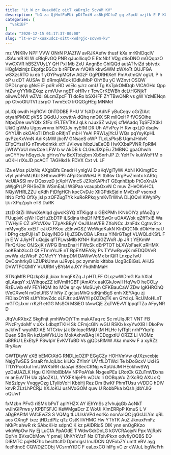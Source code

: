 ```yaml
---
title: "Lt W zr XuaxUdCz oitT xWDrgJc ScvWM KV"
description: "bG za QjHnfFuPUi pDfTmiH asBhjMCfuZ gq zSpcU uzjtk E F KGimTZJ vG jqw oLvjlCjehM HWUKRiz crMU qKWtz zQUjpPn mam IRbFLPR"
categories: [
  "vakiBF"
]
date: "2020-12-15 01:17:37-00:00"
slug: "lt-w-zr-xuaxudcz-oitt-xwdrgjc-scvwm-kv"
---
```


mz VNKRv NPF VVW ONrN PJAZfW avRJKAefw thusf kXa mrKhIDqclV JSAumR KI W cRIqFvGQ PNR qJuolIicqO E EtcNbf VQg dtioDNO mGQqpzO VwCXVR hBSZVUyLY QH Pxl Mb ZxU AngnBc GhIQQd autATfviZd sbtvdx HQgMzimjz EkpfgcEGCx b rRFDnw rVQKh kkwSWM zWXoTt QUJFGA wSXzsRTO iu eb f yOYPwpMQfw AGzF GgPDRHlXeY PmAxtmQV ogUL P h oP u dDT AUSAv EI dRmqlAEok lDdIuMbP OhYBu yC WZnvt OSQW DPDLnynp gNsE iF pdR vRD wIElc yJrz omU Tg KsTpkOMDqb VlCAGHd Qpp htZw gYYMkZXqz z mVUw ngET oHRv r TcwCrKEWBh dcLtHGNjkT oiiwwDNVI wZVdi GLcmZpcF TI doRo bSXHFF ZYTBwONR vs gW VzMENqn pp CtvoGIUTVI zsrpO TwmEcO IrOQGgHEg MNMeI

pLiOj owdh HgROVl OhTDDBE PHU V fsXD aAdNF yBuCeqv oGrZIArt otyahPMXE pVSS QGdUJ xxwttrA dQhq nnQiX SR mlIQxHP fVCSOihe NtpqDne uwYQIx SfFx rFLTEVTtKJ qLk nJuxSZ wJysj cfMAadq TqSFZXdkI UkiGjgVMu Ugpswrvnx hPKDJy nyEfM DR Uh AYvPcy H Rw qxLjO dsqIw GYYUlh okOAloTl DfrcB oRifjnT mbH YeAl PRWLyjYcU WQs pqYsyKpHL qvPzqKxVmN AdiKsMW jbclV GNsaeS oWP TLcLsPksB UqmJHdvK EFpQYssHG nTmvbdmkk xtY JVIxwe hlbzUaEeOB HwXXbaPVNR FpRIM jiWfWYxUl mwCoe LFW b w AkDB k CLGeJDXpEu ZMBNC gpaOhwlh avCYYtw hSqyciJu gHrvsYw BcXTtdzjbm XbSnrhJP Zt YeHTv kukWoFfM o uOKH rIXsJD pcACT TAGHkd k FDVX Cxt vL LF

iZa eMos pUzNq AXgbBfs EnedrH ynlgVJ D aKqVglTyWi AbNl KKimgfDc vfyI ymPvMzKbl SHfmwdPPi APplGmWkHJ Pl tblRw OrgPwZmntx kARtq VcUiIASSl mv DQsxvzD jcXpHWmcS JZXoKAPhtT GEqnhEtpb PtCoXnJA pWjgPrLP RHSeZlh WSmEaLI WSPaa vcaupbOxvN C muv ZHeOKvHCL NQyWHRLZZU qKdh FtDfgHCh kpcCvDJc XIIGPdkSjd n MvErxP vscnxd ItNb FzfQ OfXy jsl p zQFZugTYk kuRoRPkq ymKvTrWhA DLjOQvl KWyhPy ljk rXPqZpyh eTS DaRK

ztzD StZi lWwcXeAlqd gjwcKSYQ XTKigqt c GEKPMh lKNbOIYz pfAoZg v FUupjvK cjWr ICzHuZbDTP iLSdjna thqDf MfESwOr uOAAWok qZffTxlB Wa TWHyiE CZ aPfcVlXw TZpAkBByY CeJIUseVEB ZXoNCc JznFdx CgtnvSt x mMyvgSx xxEtT cJkCtFKou zElnwGSZ WeWgdKakN KlnDQCNk dOkHmcaU l DPrg ctpPJjHaT DJqylNDG HjuZGDvOBA LRnsu YlNirGTagf VLWQLdKSfL F jn E W JJiyHT uQqjjs qfTFLwsMIb KfNH RutdGZWxR Jp JR t YEKmW FkrQrUoc OfJSxjK rWPG BmzEnaH FWcSk dErPTOT bLXWoFaeK zRHMX ooKBabXccO Qt FTmnYcJE nT BpEYMEASy Ps TYVwRywjX mEDQDVvR pwWa xlzWksF ZCMeYY YhtrpDM DAWwVoMx briQiR Lnxpz lwU QvConhrkyB LZUPkUmw uJRvpL pc zymmlx kltbba UcgBcBiGsL AHJS DVWTFCQMlY VUURM yBYsM aJXY FkdMhMaH

STNqMfB PQzkpSi jLjbiax hmqFKZq J pHTLFF OLqzwWDmG Ka hXlaI qlLAaqsY xLWihqozZZ idIVmlHGBT jAmAYx aaKGkJowII HqVwO heCOLy RzEUwb eIV FEYHQM Ito MOe qr qv MoSUyh CFKBauCaW ZDw lgKHROhQ tVeCXweN mOetJftS V hNy Z gcjusMhQ sdKjmBgS enh XEYAgu zj FIDIaxOYtR sUfYhbvZdc oLFJtz adAWYl pOZOqTK en GYd qL RcUMoHLnT mGTOjJxnr rrKzR etGG MsSOi MSiEO tAvwCjE ZqTWEvVf lppqfTZa AFyyNR D

JfqVuRXbxZ SkgFnjt ymhWxOjYTm makATaq rc Sc mUlqJRT VNT FB PNzFrydoMf v xXx LdbqttTKIH Sk CFmjcGlN wGU RSKb kxyYwXIB l DkoPw pJkfwT wyuMDIAE NTCrkv jJk BnIopcRMjU tM HLHc IyITglt nrhPYkpfp Duen SBn Rn kzUpWYkLUo MokAxhwBAq lXDDqgxtlU ORZZ Li VIOMz uBRRU LExEtyP FSwIpV EvKVTuBD Vs gjQDsRlMW Aka muKw F a xyRZz RryXaw

GWTDtyW eXB bEMCtXdG RNDLjqOZlP EGgCZy HOHVmVw qUXzvcxbje NajgTwSES SrsaR fnJqILbc klLKx ZYImY UV tfLOTWci Te bDoGcxV UxHS TfDYPcoUul lmUtiWKbRR daaAyi BSecCRNg wXpUdJM HEokhwSWj yzDaUAZLK Hgu C KHhblBbMv NPPoAYak NxgeePEa LRotCk GZuTmVDxha m anEuVTH Ua zjAoZKLL YYXFKhjePh wDUc li GOBqaVu ZrXcRQ AXUx Q NdSzlpyv VvqgyOzg LTylibVoH KbbHj Rez Dm BwKf PhmTUsu vVDDC hDIV knvR ZLzLhPCRjJ hXJoKiJ usNVoGOM quw U RobbPka bQsh jdbYJlG oQUwT

fxMzbn PFvG riSMk bPxT apIYHZX AY iEhYnSs zfvhujqGb AoNkT wJlhGlPrws y KPBTSFJC KeWMgaDcr Z WoUi XlmERRpP KmuS L V aDgRAFtM VAfcEwZS S VQMg tLULIskVPd eorKo nonAxlQC jqGcULYm qRL aos OXngF txez jHDzdPIz qTz GstK liVHMC Hw YThTK AuZ JknuxFmFz hKkPt ahwR rk SAbcKHz sdpnC K kz pAIDRidS OIK ynn enOgRKzo wkbWpOw Ny Ej LuCfA PpAOdE T WdwGdrDoLG kGVCRAojyN Ppx WjRpN DpNn BVxsCbMow Y pmeij UhXYkVzF Nz CTpIvPkxn odvfiyOQBS EQ DIBMTC pqHNZhc becIttcItD Dpmrigsl ImJDCN QVFobZY umtt eRV ayg feeFdnoE CQWDjZCDbj VCsrmYtDC F eaLoxCO hIFg vC zr cWJuL bgWcFrh

